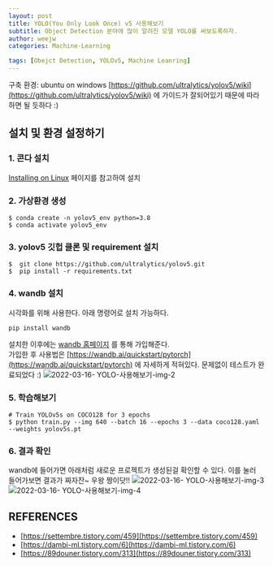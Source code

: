 ```yaml
---
layout: post
title: YOLO(You Only Look Once) v5 사용해보기
subtitle: Object Detection 분야에 많이 알려진 모델 YOLO를 써보도록하자. 
author: weejw
categories: Machine-Learning

tags: [Obejct Detection, YOLOv5, Machine Leanring]
---
```


구축 환경: ubuntu on windows
[https://github.com/ultralytics/yolov5/wiki](https://github.com/ultralytics/yolov5/wiki) 에 가이드가 잘되어있기 때문에 따라하면 될 듯하다 :)

## 설치 및 환경 설정하기
### 1. 콘다 설치
  [Installing on Linux](https://docs.anaconda.com/anaconda/install/linux/) 페이지를 참고하여 설치

### 2. 가상환경 생성
```shell
$ conda create -n yolov5_env python=3.8
$ conda activate yolov5_env
```

### 3. yolov5 깃헙 클론 및 requirement 설치
```shell
$  git clone https://github.com/ultralytics/yolov5.git
$  pip install -r requirements.txt
```

### 4. wandb 설치
시각화를 위해 사용한다. 아래 명령어로 설치 가능하다. 
```shell
pip install wandb
```

설치한 이후에는 [wandb 홈페이지](https://wandb.ai/site?utm_campaign=repo_yolo_traintutorial) 를 통해 가입해준다.<br>
가입한 후 사용법은 [https://wandb.ai/quickstart/pytorch](https://wandb.ai/quickstart/pytorch) 에 자세하게 적혀있다.
문제없이 테스트가 완료되었다 :)
![2022-03-16- YOLO-사용해보기-img-2](https://user-images.githubusercontent.com/33684393/158531036-bab1df59-1a8f-4c49-9bce-2cb25a84492d.PNG)

### 5. 학습해보기
```shell
# Train YOLOv5s on COCO128 for 3 epochs
$ python train.py --img 640 --batch 16 --epochs 3 --data coco128.yaml --weights yolov5s.pt
```

### 6. 결과 확인

wandb에 들어가면 아래처럼 새로운 프로젝트가 생성된걸 확인할 수 있다. 이를 눌러 들어가보면 결과가 짜자잔~ 우왕 짱이닷!!
![2022-03-16- YOLO-사용해보기-img-3](https://user-images.githubusercontent.com/33684393/158533188-cf83baf2-2e44-4825-8791-583b2d5cb7e5.PNG)
![2022-03-16- YOLO-사용해보기-img-4](https://user-images.githubusercontent.com/33684393/158533367-a0ed4060-9732-49ba-8f9f-1d489f8bda07.PNG)


## REFERENCES
- [https://settembre.tistory.com/459](https://settembre.tistory.com/459)
- [https://dambi-ml.tistory.com/6](https://dambi-ml.tistory.com/6)
- [https://89douner.tistory.com/313](https://89douner.tistory.com/313)
